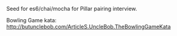 Seed for es6/chai/mocha for Pillar pairing interview. 

Bowling Game kata: http://butunclebob.com/ArticleS.UncleBob.TheBowlingGameKata
